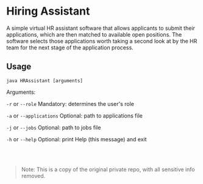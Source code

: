 # Hiring Assistant
 A simple virtual HR assistant software that allows applicants to submit their applications, which are then matched to available open positions. The software selects those applications worth taking a second look at by the HR team for the next stage of the application process.

## Usage
 
`java HRAssistant [arguments]`

Arguments:

`-r` or `--role`            Mandatory: determines the user's role

`-a` or `--applications`    Optional: path to applications file

`-j` or `--jobs`            Optional: path to jobs file

`-h` or `--help`            Optional: print Help (this message) and exit

<br><br/>
 > Note: This is a copy of the original private repo, with all sensitive info removed.